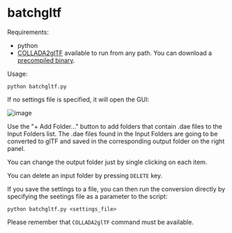 # batchgltf

Requirements:
* python
* [COLLADA2glTF](https://github.com/KhronosGroup/COLLADA2GLTF) available to run from any path. You can download a [precompiled binary](https://github.com/KhronosGroup/glTF/releases).

Usage:

```
python batchgltf.py
```

If no settings file is specified, it will open the GUI:

![image](https://cloud.githubusercontent.com/assets/359872/23403700/90733232-fdb1-11e6-84ef-6aa84e2395f0.png)

Use the "+ Add Folder..." button to add folders that contain .dae files to the Input Folders list. 
The .dae files found in the Input Folders are going to be converted to glTF and saved in the corresponding output folder on the right panel.

You can change the output folder just by single clicking on each item.

You can delete an input folder by pressing `DELETE` key.

If you save the settings to a file, you can then run the conversion directly by specifying the seetings file as a parameter to the script:

```
python batchgltf.py <settings_file>
```

Please remember that `COLLADA2glTF` command must be available.